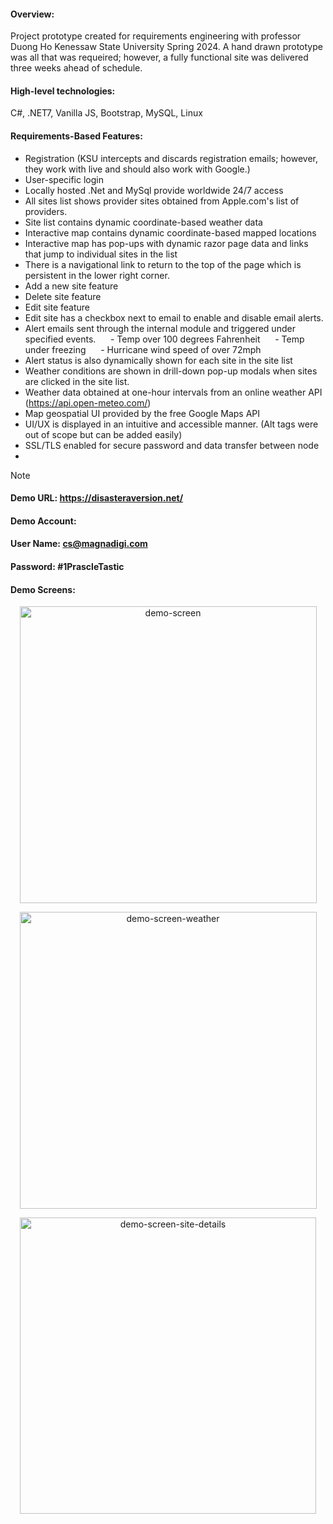 #### **Overview:**
Project prototype created for requirements engineering with professor Duong Ho Kenessaw State University Spring 2024.  A hand drawn prototype was all that was requeired; however, a fully functional site was delivered three weeks ahead of schedule.

#### **High-level technologies:**
C#, .NET7, Vanilla JS, Bootstrap, MySQL, Linux

#### **Requirements-Based Features:**
- Registration (KSU intercepts and discards registration emails; however, they work with live and should also work with Google.)
- User-specific login
- Locally hosted .Net and MySql provide worldwide 24/7 access
- All sites list shows provider sites obtained from Apple.com's list of providers.
- Site list contains dynamic coordinate-based weather data
- Interactive map contains dynamic coordinate-based mapped locations
- Interactive map has pop-ups with dynamic razor page data and links that jump to individual sites in the list
- There is a navigational link to return to the top of the page which is persistent in the lower right corner.
- Add a new site feature
- Delete site feature
- Edit site feature
- Edit site has a checkbox next to email to enable and disable email alerts.
- Alert emails sent through the internal module and triggered under specified events.
&nbsp;&nbsp;&nbsp;&nbsp;&nbsp;- Temp over 100 degrees Fahrenheit
&nbsp;&nbsp;&nbsp;&nbsp;&nbsp;- Temp under freezing
&nbsp;&nbsp;&nbsp;&nbsp;&nbsp;- Hurricane wind speed of over 72mph
- Alert status is also dynamically shown for each site in the site list
- Weather conditions are shown in drill-down pop-up modals when sites are clicked in the site list.
- Weather data obtained at one-hour intervals from an online weather API (https://api.open-meteo.com/)
- Map geospatial UI provided by the free Google Maps API
- UI/UX is displayed in an intuitive and accessible manner. (Alt tags were out of scope but can be added easily)
- SSL/TLS enabled for secure password and data transfer between node
- 
> [!NOTE]
> #### **Demo URL:** https://disasteraversion.net/
> #### **Demo Account:**
> #### **User Name:** cs@magnadigi.com
> #### **Password:** #1PrascleTastic

#### **Demo Screens:**
<p align="center">
<img width="475" alt="demo-screen" src="https://github.com/sentient-russ/ADAD/assets/108576049/bf03dd16-2e9c-429d-8701-086ef9bd6a25"></p>
<p align="center">
<img width="475" alt="demo-screen-weather" src="https://github.com/sentient-russ/ADAD/assets/108576049/e0c64dce-1512-4500-b7c0-29ae50d14db5"></p>
<p align="center">
<img width="474" alt="demo-screen-site-details" src="https://github.com/sentient-russ/ADAD/assets/108576049/5ef45130-9e37-40e8-b303-189561e51f24"></p>



